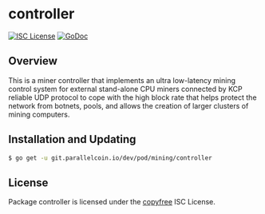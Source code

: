 # controller

[![ISC License](http://img.shields.io/badge/license-ISC-blue.svg)](http://copyfree.org)
[![GoDoc](https://img.shields.io/badge/godoc-reference-blue.svg)](http://godoc.org/git.parallelcoin.io/dev/pod/mining/controller)

## Overview

This is a miner controller that implements an ultra low-latency mining control system for external stand-alone CPU miners connected by KCP reliable UDP protocol to cope with the high block rate that helps protect the network from botnets, pools, and allows the creation of larger clusters of mining computers.

## Installation and Updating

```bash
$ go get -u git.parallelcoin.io/dev/pod/mining/controller
```

## License

Package controller is licensed under the [copyfree](http://copyfree.org) ISC License.
